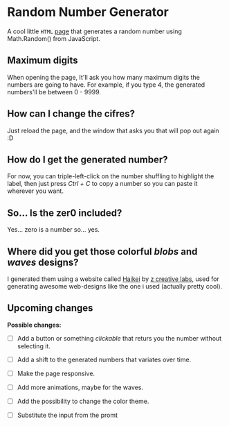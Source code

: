 
# Random Number Generator
A cool little  `HTML` [page](https://not-deadpool.github.io/Random-Number-Generator/) that generates a random number using Math.Random() from JavaScript.

## Maximum digits
 When opening the page, It'll ask you how many maximum digits the numbers are going to have. For example, if you type 4, the generated numbers'll be between 0 - 9999.

## How can I change the cifres?
Just reload the page, and the window that asks you that will pop out again  :D

## How do I get the generated number?
For now, you can triple-left-click on the number shuffling to highlight the label, then just press *Ctrl + C* to copy a number so you can paste it wherever you want.

## So... Is the zer0 included?
Yes... zero is a number so... yes.

## Where did you get those colorful *blobs* and *waves* designs?
I generated them using a website called [Haikei](https://app.haikei.app/) by [z creative labs](https://zcreativelabs.com/), used for generating awesome web-designs like the one i used (actually pretty cool).


## Upcoming changes
**Possible changes:**

- [ ] Add a button or something *clickable* that returs you the number without selecting it.
- [ ] Add a shift  to the generated numbers that variates over time.
- [ ] Make the page responsive.
- [ ]   Add more animations, maybe for the waves.
- [ ]   Add the possibility to change the color theme.
- [ ]   Substitute the input from the promt 

